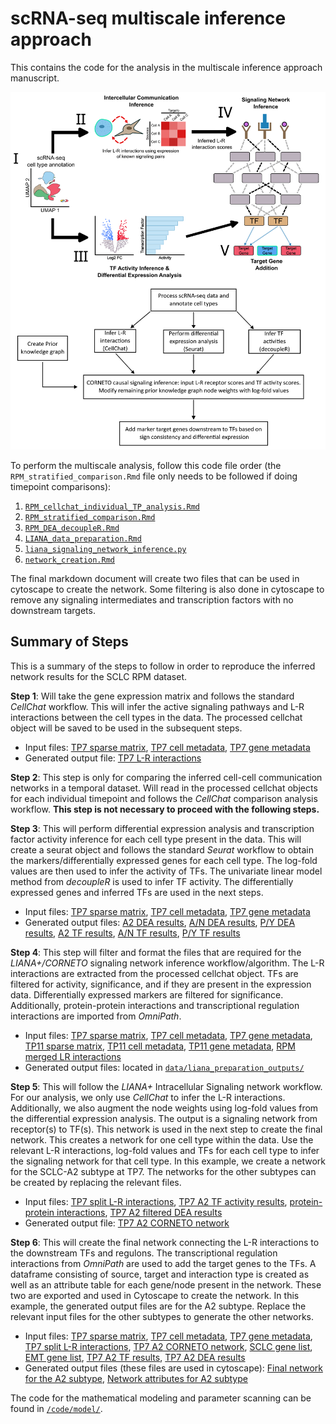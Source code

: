 # scRNA-seq multiscale inference approach
This contains the code for the analysis in the multiscale inference approach 
manuscript.

![Multiscale Inference Overview](github_pipeline_image.png)

To perform the multiscale analysis, follow this code file order (the 
`RPM_stratified_comparison.Rmd` file only needs to be followed if doing 
timepoint comparisons):
1. [`RPM_cellchat_individual_TP_analysis.Rmd`](code/RPM_cellchat_individual_TP_analysis.Rmd)
2. [`RPM_stratified_comparison.Rmd`](code/RPM_stratified_comparison.Rmd)
3. [`RPM_DEA_decoupleR.Rmd`](code/RPM_DEA_decoupleR.Rmd)
4. [`LIANA_data_preparation.Rmd`](code/LIANA_data_preparation.Rmd)
5. [`liana_signaling_network_inference.py`](code/liana_signaling_network_inference.py)
6. [`network_creation.Rmd`](code/network_creation.Rmd)

The final markdown document will create two files that can be used in cytoscape 
to create the network. Some filtering is also done in cytoscape to remove any 
signaling intermediates and transcription factors with no downstream targets.

## **Summary of Steps**
This is a summary of the steps to follow in order to reproduce the inferred 
network results for the SCLC RPM dataset.

**Step 1**: Will take the gene expression matrix and follows the standard _CellChat_ 
workflow. This will infer the active signaling pathways and L-R interactions 
between the cell types in the data. The processed cellchat object will be saved 
to be used in the subsequent steps.
- Input files: [TP7 sparse matrix](data/TP7_norm_data.npz), [TP7 cell metadata](data/AD_norm_TP7_obs.csv),
[TP7 gene metadata](data/AD_norm_TP7_var.csv)
- Generated output file: [TP7 L-R interactions](data/df7net.txt)

**Step 2**: This step is only for comparing the inferred cell-cell communication 
networks in a temporal dataset. Will read in the processed cellchat objects for
each individual timepoint and follows the _CellChat_ comparison analysis 
workflow. **This step is not necessary to proceed with the following steps.**

**Step 3**: This will perform differential expression analysis and transcription
factor activity inference for each cell type present in the data. This will 
create a seurat object and follows the standard _Seurat_ workflow to obtain the 
markers/differentially expressed genes for each cell type. The log-fold values
are then used to infer the activity of TFs. The univariate linear model method
from _decoupleR_ is used to infer TF activity. The differentially expressed 
genes and inferred TFs are used in the next steps.
- Input files: [TP7 sparse matrix](data/TP7_norm_data.npz), [TP7 cell metadata](data/AD_norm_TP7_obs.csv),
[TP7 gene metadata](data/AD_norm_TP7_var.csv)
- Generated output files: [A2 DEA results](code/rds/TP7_markers_A2.rds), [A/N DEA results](code/rds/TP7_markers_AN.rds),
[P/Y DEA results](code/rds/TP7_markers_PY.rds), [A2 TF results](code/rds/TP7_TFs_activity_A2.rds), 
[A/N TF results](code/rds/TP7_TFs_activity_AN.rds), [P/Y TF results](code/rds/TP7_TFs_activity_PY.rds)

**Step 4**: This step will filter and format the files that are required for the
_LIANA+/CORNETO_ signaling network inference workflow/algorithm. The L-R 
interactions are extracted from the processed cellchat object. TFs are filtered
for activity, significance,  and if they are present in the expression data. 
Differentially expressed markers are filtered for significance. Additionally,
protein-protein interactions and transcriptional regulation interactions are
imported from _OmniPath_. 
- Input files: [TP7 sparse matrix](data/TP7_norm_data.npz), [TP7 cell metadata](data/AD_norm_TP7_obs.csv),
[TP7 gene metadata](data/AD_norm_TP7_var.csv), [TP11 sparse matrix](data/TP11_norm_data.npz), [TP11 cell metadata](data/AD_norm_count_TP11_obs.csv), [TP11 gene metadata](data/AD_norm_count_TP11_var.csv),
[RPM merged LR interactions](code/rds/mouse_cellchat_LR_int.rds)
- Generated output files: located in [`data/liana_preparation_outputs/`](data/liana_preparation_outputs/)

**Step 5**: This will follow the _LIANA+_ Intracellular Signaling network workflow.
For our analysis, we only use _CellChat_ to infer the L-R interactions.
Additionally, we also augment the node weights using log-fold values from the 
differential expression analysis. The output is a signaling network from 
receptor(s) to TF(s). This network is used in the next step to create the final 
network. This creates a network for one cell type within the data. Use the 
relevant L-R interactions, log-fold values and TFs for each cell type to infer
the signaling network for that cell type. In this example, we create a network for
the SCLC-A2 subtype at TP7. The networks for the other subtypes can be created by
replacing the relevant files.
- Input files: [TP7 split L-R interactions](data/liana_preparation_outputs/df7Net_split_LR.txt), 
[TP7 A2 TF activity results](data/liana_preparation_outputs/active_A2_TFs_TP7.txt),
[protein-protein interactions](data/liana_preparation_outputs/ppi_with_KE_PE.txt),
[TP7 A2 filtered DEA results](data/liana_preparation_outputs/TP7_a2_markers.txt)
- Generated output file: [TP7 A2 CORNETO network](data/TP7_A2_network.csv)

**Step 6**: This will create the final network connecting the L-R interactions to 
the downstream TFs and regulons. The transcriptional regulation interactions 
from _OmniPath_ are used to add the target genes to the TFs. A dataframe 
consisting of source, target and interaction type is created as well as an 
attribute table for each gene/node present in the network. These two are 
exported and used in Cytoscape to create the network. In this example, the 
generated output files are for the A2 subtype. Replace the relevant input files
for the other subtypes to generate the other networks.
- Input files: [TP7 sparse matrix](data/TP7_norm_data.npz), [TP7 cell metadata](data/AD_norm_TP7_obs.csv),
[TP7 gene metadata](data/AD_norm_TP7_var.csv), [TP7 split L-R interactions](data/liana_preparation_outputs/df7Net_split_LR.txt), [TP7 A2 CORNETO network](data/TP7_A2_network.csv), [SCLC gene list](genelist/sclc_gene_sig_clustered.txt),
[EMT gene list](genelist/EMTGenesUpdateHGNCNames.txt), [TP7 A2 TF results](code/rds/TP7_TFs_activity_A2.rds),
[TP7 A2 DEA results](code/rds/TP7_markers_A2.rds)
- Generated output files (these files are used in cytoscape): [Final network for the A2 subtype](data/final_network_A2.txt), [Network attributes for A2 subtype](data/attributes_table_A2.txt)

The code for the mathematical modeling and parameter scanning can be found in [`/code/model/`](code/model/).

